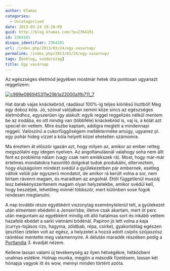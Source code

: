 ```yaml
---
author: KTamas
categories:
  - Uncategorized
date: 2013-03-24 19:20:09
guid: http://blog.ktamas.com/?p=2364101
id: 2364101
disqus_identifier: 2364101
url: /index.php/2013/03/24/egy-vasarnap/
permalink: /index.php/2013/03/24/egy-vasarnap/
tags: [énblog, svédország]
title: Egy vasárnap
---
```


Az egészséges életmód jegyében mostmár hetek óta pontosan ugyanazt reggelizem:

[<img src="/wp-content/uploads/2013/03/c999e086945311e29b1a22000a1fb711_7.jpg" alt="c999e086945311e29b1a22000a1fb711_7" width="612" height="612" class="aligncenter size-full wp-image-2364121" srcset="/wp-content/uploads/2013/03/c999e086945311e29b1a22000a1fb711_7.jpg 612w, /wp-content/uploads/2013/03/c999e086945311e29b1a22000a1fb711_7-150x150.jpg 150w, /wp-content/uploads/2013/03/c999e086945311e29b1a22000a1fb711_7-300x300.jpg 300w" sizes="(max-width: 612px) 100vw, 612px" />](/wp-content/uploads/2013/03/c999e086945311e29b1a22000a1fb711_7.jpg)

Hat darab vajas knäckebröd, ráadásul 100%-ig teljes kiörlésű lisztből! Meg egy doboz kóla. Jó, szóval valójában semmi köze sincs az egészséges életmódhoz, egyszerűen így alakult: egyik reggel reggelizés nélkül mentem be az irodába, és ott mindig van (többféle) knäckebröd is, vaj is, a kólát azt speciel én vettem. Mire észbe kaptam, addigra meglett a mindennapi reggeli. Valószínű a cukorfüggőségem mellékterméke amúgy, ugyanez pl. egy pohár hideg vízzel a kóla helyett közel ehetetlen számomra.

Ma éreztem át először igazán azt, hogy milyen az, amikor az ember retteg megszólalni egy idegen nyelven. Az angoltanulásnál valahogy soha nem állt fent ez probléma nálam (vagy csak nem emlékszek rá). Most, hogy már-már értelmes mondatokra hasonlító dolgokat tudok produkálni, elterveztem, hogy elujságolom mindezt svédül a gyülekezetben pár embernek, esetleg váltok velük pár egyszerű mondatot, de amikor rá került volna a sor, nem bírtam rávenni magam, és maradtam az angolnál. Ettől függetlenül muszáj lesz belekényszerítenem magam olyan helyzetekbe, amikor svédül kell, hogy beszéljek, lehetőleg minnél többször, mert különben sose fogok rendesen megtanulni.

A nap további része egyébként viszonylag eseménytelenül telt, a gyülekezet után elmentem ebédelni a Jensen&#8217;sbe, illetve csak akartam, mert öt perc után meguntam az egyébként mindig ott álló hatalmas sort és inkább vettem hazafelé ebédet a sarki vietnámi bódénál. Papíron jó lett volna a kaja (currys-tojásos rizs, hagyma, zöldbab, répa, csirke), gyakorlatilag egészen ijesztően íztelen volt az egész, a helyzetet a hozzá adott csípős szójaszósz ráöntése mentette meg valamennyire. A délután maradék részében pedig a [Portlandia](http://en.wikipedia.org/wiki/Portlandia_(TV_series)) 3. évadját nézem.

Kellene lassan valami új tevékenység az ilyen hétvégékre, hétközbeni unalmas estékre. Holnap munka, megjön a második fizetésem, lassan két hónapja vagyok itt és wow, mennyi minden történt azóta.
